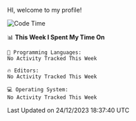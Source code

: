 HI, welcome to my profile!
<!--START_SECTION:waka-->
![Code Time](http://img.shields.io/badge/Code%20Time-1%2C796%20hrs%2025%20mins-blue)

📊 **This Week I Spent My Time On** 

```text
💬 Programming Languages: 
No Activity Tracked This Week

🔥 Editors: 
No Activity Tracked This Week

💻 Operating System: 
No Activity Tracked This Week
```


 Last Updated on 24/12/2023 18:37:40 UTC
<!--END_SECTION:waka-->
